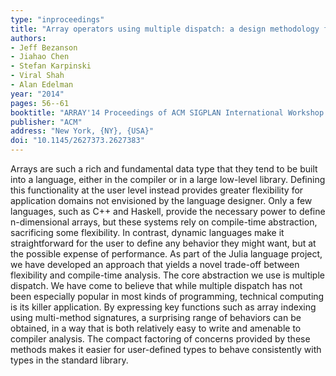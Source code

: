 ```yaml
---
type: "inproceedings"
title: "Array operators using multiple dispatch: a design methodology for array implementations in dynamic languages"
authors:
- Jeff Bezanson
- Jiahao Chen
- Stefan Karpinski
- Viral Shah
- Alan Edelman
year: "2014"
pages: 56--61
booktitle: "ARRAY'14 Proceedings of ACM SIGPLAN International Workshop on Libraries, Languages, and Compilers for Array Programming"
publisher: "ACM"
address: "New York, {NY}, {USA}"
doi: "10.1145/2627373.2627383"
---
```

Arrays are such a rich and fundamental data type that they tend to be built into a language, either in the compiler or in a large low-level library. Defining this functionality at the user level instead provides greater flexibility for application domains not envisioned by the language designer. Only a few languages, such as C++ and Haskell, provide the necessary power to define n-dimensional arrays, but these systems rely on compile-time abstraction, sacrificing some flexibility. In contrast, dynamic languages make it straightforward for the user to define any behavior they might want, but at the possible expense of performance.
As part of the Julia language project, we have developed an approach that yields a novel trade-off between flexibility and compile-time analysis. The core abstraction we use is multiple dispatch. We have come to believe that while multiple dispatch has not been especially popular in most kinds of programming, technical computing is its killer application. By expressing key functions such as array indexing using multi-method signatures, a surprising range of behaviors can be obtained, in a way that is both relatively easy to write and amenable to compiler analysis. The compact factoring of concerns provided by these methods makes it easier for user-defined types to behave consistently with types in the standard library.